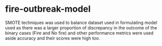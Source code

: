 # fire-outbreak-model
SMOTE techniques was used to balance dataset used in formulating model used as there was a larger proportion of discrepancy in the outcome of the binary cases (Fire and No fire) and other performance metrics were used aside accuracy and their scores were high too.

